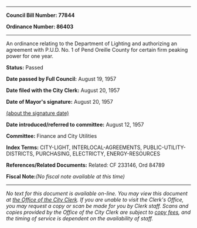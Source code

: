 

********

**Council Bill Number: 77844**
   
**Ordinance Number: 86403**
********

 An ordinance relating to the Department of Lighting and authorizing an agreement with P.U.D. No. 1 of Pend Oreille County for certain firm peaking power for one year.

**Status:** Passed
   
**Date passed by Full Council:** August 19, 1957
   
**Date filed with the City Clerk:** August 20, 1957
   
**Date of Mayor's signature:** August 20, 1957
   
[(about the signature date)](/~public/approvaldate.htm)
   
   
   
**Date introduced/referred to committee:** August 12, 1957
   
**Committee:** Finance and City Utilities
   
   
**Index Terms:** CITY-LIGHT, INTERLOCAL-AGREEMENTS, PUBLIC-UTILITY-DISTRICTS, PURCHASING, ELECTRICTY, ENERGY-RESOURCES

**References/Related Documents:** Related: CF 233146, Ord 84789

**Fiscal Note:**_(No fiscal note available at this time)_
********

_No text for this document is available on-line. You may view this document at [the Office of the City Clerk](http://www.seattle.gov/leg/clerk/contactUs.htm). If you are unable to visit the Clerk's Office, you may request a copy or scan be made for you by Clerk staff. Scans and copies provided by the Office of the City Clerk are subject to [copy fees](http://clerk.seattle.gov/~public/clerkfees.htm), and the timing of service is dependent on the availability of staff._

